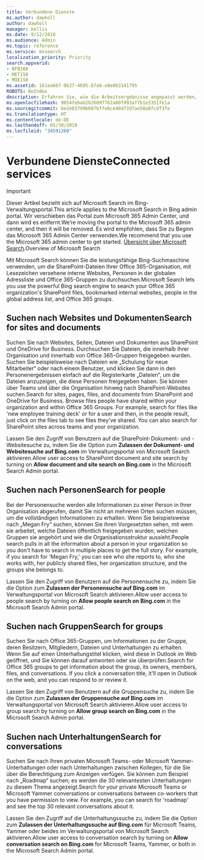 ```yaml
---
title: Verbundene Dienste
ms.author: dawholl
author: dawholl
manager: kellis
ms.date: 9/12/2018
ms.audience: Admin
ms.topic: reference
ms.service: mssearch
localization_priority: Priority
search.appverid:
- BFB160
- MET150
- MOE150
ms.assetid: 161ea667-9b27-4695-b7a8-e8e063141795
ROBOTS: NoIndex
description: Erfahren Sie, wie die Arbeitsergebnisse angepasst werden, die bei Verwendung von Microsoft Search angezeigt werden.
ms.openlocfilehash: 9054febab2626097762a80f093affb1e3351fe1a
ms.sourcegitcommit: be2e837d9b087bffe6ce40d72d7ae58a8fcdf3fe
ms.translationtype: HT
ms.contentlocale: de-DE
ms.lasthandoff: 05/30/2019
ms.locfileid: "34591260"
---
```

# <a name="connected-services"></a><span data-ttu-id="60094-103">Verbundene Dienste</span><span class="sxs-lookup"><span data-stu-id="60094-103">Connected services</span></span>

> [!IMPORTANT]
> <span data-ttu-id="60094-104">Dieser Artikel bezieht sich auf Microsoft Search im Bing-Verwaltungsportal.</span><span class="sxs-lookup"><span data-stu-id="60094-104">This article applies to the Microsoft Search in Bing admin portal.</span></span> <span data-ttu-id="60094-105">Wir verschieben das Portal zum Microsoft 365 Admin Center, und dann wird es entfernt.</span><span class="sxs-lookup"><span data-stu-id="60094-105">We’re moving the portal to the Microsoft 365 admin center, and then it will be removed.</span></span> <span data-ttu-id="60094-106">Es wird empfohlen, dass Sie zu Beginn das Microsoft 365 Admin Center verwenden.</span><span class="sxs-lookup"><span data-stu-id="60094-106">We recommend that you use the Microsoft 365 admin center to get started.</span></span> <span data-ttu-id="60094-107">[Übersicht über Microsoft Search](overview-microsoft-search.md).</span><span class="sxs-lookup"><span data-stu-id="60094-107">Overview of Microsoft Search</span></span>
     
     
<span data-ttu-id="60094-108">Mit Microsoft Search können Sie die leistungsfähige Bing-Suchmaschine verwenden, um die SharePoint-Dateien Ihrer Office 365-Organisation, mit Lesezeichen versehene interne Websites, Personen in der globalen Adressliste und Office 365-Gruppen zu durchsuchen.</span><span class="sxs-lookup"><span data-stu-id="60094-108">Microsoft Search lets you use the powerful Bing search engine to search your Office 365 organization's SharePoint files, bookmarked internal websites, people in the global address list, and Office 365 groups.</span></span>
  
## <a name="search-for-sites-and-documents"></a><span data-ttu-id="60094-109">Suchen nach Websites und Dokumenten</span><span class="sxs-lookup"><span data-stu-id="60094-109">Search for sites and documents</span></span>

<span data-ttu-id="60094-p102">Suchen Sie nach Websites, Seiten, Dateien und Dokumenten aus SharePoint und OneDrive for Business. Durchsuchen Sie Dateien, die innerhalb Ihrer Organisation und innerhalb von Office 365-Gruppen freigegeben wurden. Suchen Sie beispielsweise nach Dateien wie „Schulung für neue Mitarbeiter“ oder nach einem Benutzer, und klicken Sie dann in den Personenergebnissen einfach auf die Registerkarte „Dateien“, um die Dateien anzuzeigen, die diese Personen freigegeben haben. Sie können über Teams und über die Organisation hinweg nach SharePoint-Websites suchen.</span><span class="sxs-lookup"><span data-stu-id="60094-p102">Search for sites, pages, files, and documents from SharePoint and OneDrive for Business. Browse files people have shared within your organization and within Office 365 Groups. For example, search for files like 'new employee training deck' or for a user and then, in the people result, just click on the files tab to see files they've shared. You can also search for SharePoint sites across teams and your organization.</span></span>
  
<span data-ttu-id="60094-114">Lassen Sie den Zugriff von Benutzern auf die SharePoint-Dokument- und -Websitesuche zu, indem Sie die Option zum **Zulassen der Dokument- und Websitesuche auf Bing.com** im Verwaltungsportal von Microsoft Search aktivieren.</span><span class="sxs-lookup"><span data-stu-id="60094-114">Allow user access to SharePoint document and site search by turning on **Allow document and site search on Bing.com** in the Microsoft Search Admin portal.</span></span> 
  
## <a name="search-for-people"></a><span data-ttu-id="60094-115">Suchen nach Personen</span><span class="sxs-lookup"><span data-stu-id="60094-115">Search for people</span></span>

<span data-ttu-id="60094-p103">Bei der Personensuche werden alle Informationen zu einer Person in Ihrer Organisation abgerufen, damit Sie nicht an mehreren Orten suchen müssen, um die vollständigen Informationen zu erhalten. Wenn Sie beispielsweise nach „Megan Fry“ suchen, können Sie ihren Vorgesetzten sehen, mit wem sie arbeitet, welche Dateien öffentlich freigegeben wurden, welchen Gruppen sie angehört und wie die Organisationsstruktur aussieht.</span><span class="sxs-lookup"><span data-stu-id="60094-p103">People search pulls in all the information about a person in your organization so you don't have to search in multiple places to get the full story. For example, if you search for 'Megan Fry,' you can see who she reports to, who she works with, her publicly shared files, her organization structure, and the groups she belongs to.</span></span>
  
<span data-ttu-id="60094-118">Lassen Sie den Zugriff von Benutzern auf die Personensuche zu, indem Sie die Option zum **Zulassen der Personensuche auf Bing.com** im Verwaltungsportal von Microsoft Search aktivieren.</span><span class="sxs-lookup"><span data-stu-id="60094-118">Allow user access to people search by turning on **Allow people search on Bing.com** in the Microsoft Search Admin portal.</span></span> 
  
## <a name="search-for-groups"></a><span data-ttu-id="60094-119">Suchen nach Gruppen</span><span class="sxs-lookup"><span data-stu-id="60094-119">Search for groups</span></span>

<span data-ttu-id="60094-p104">Suchen Sie nach Office 365-Gruppen, um Informationen zu der Gruppe, deren Besitzern, Mitgliedern, Dateien und Unterhaltungen zu erhalten. Wenn Sie auf einen Unterhaltungstitel klicken, wird diese in Outlook im Web geöffnet, und Sie können darauf antworten oder sie überprüfen.</span><span class="sxs-lookup"><span data-stu-id="60094-p104">Search for Office 365 groups to get information about the group, its owners, members, files, and conversations. If you click a conversation title, it'll open in Outlook on the web, and you can respond to or review it.</span></span>
  
<span data-ttu-id="60094-122">Lassen Sie den Zugriff von Benutzern auf die Gruppensuche zu, indem Sie die Option zum **Zulassen der Gruppensuche auf Bing.com** im Verwaltungsportal von Microsoft Search aktivieren.</span><span class="sxs-lookup"><span data-stu-id="60094-122">Allow user access to group search by turning on **Allow group search on Bing.com** in the Microsoft Search Admin portal.</span></span> 
  
## <a name="search-for-conversations"></a><span data-ttu-id="60094-123">Suchen nach Unterhaltungen</span><span class="sxs-lookup"><span data-stu-id="60094-123">Search for conversations</span></span>

<span data-ttu-id="60094-p105">Suchen Sie nach Ihren privaten Microsoft Teams- oder Microsoft Yammer-Unterhaltungen oder nach Unterhaltungen zwischen Kollegen, für die Sie über die Berechtigung zum Anzeigen verfügen. Sie können zum Beispiel nach „Roadmap“ suchen; es werden die 30 relevantesten Unterhaltungen zu diesem Thema angezeigt.</span><span class="sxs-lookup"><span data-stu-id="60094-p105">Search for your private Microsoft Teams or Microsoft Yammer conversations or conversations between co-workers that you have permission to view. For example, you can search for 'roadmap' and see the top 30 relevant conversations about it.</span></span>
  
<span data-ttu-id="60094-126">Lassen Sie den Zugriff auf die Unterhaltungssuche zu, indem Sie die Option zum **Zulassen der Unterhaltungssuche auf Bing.com** für Microsoft Teams, Yammer oder beides im Verwaltungsportal von Microsoft Search aktivieren.</span><span class="sxs-lookup"><span data-stu-id="60094-126">Allow user access to conversation search by turning on **Allow conversation search on Bing.com** for Microsoft Teams, Yammer, or both in the Microsoft Search Admin portal.</span></span> 

  

